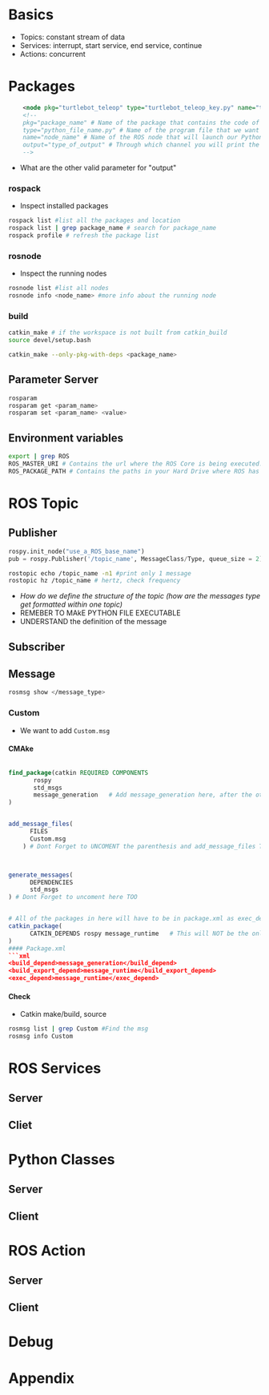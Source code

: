 # Basics
- Topics: constant stream of data
- Services: interrupt, start service, end service, continue
- Actions: concurrent

# Packages
```xml
    <node pkg="turtlebot_teleop" type="turtlebot_teleop_key.py" name="turtlebot_teleop_keyboard" output="screen">
    <!--
    pkg="package_name" # Name of the package that contains the code of the ROS program to execute
    type="python_file_name.py" # Name of the program file that we want to execute
    name="node_name" # Name of the ROS node that will launch our Python file
    output="type_of_output" # Through which channel you will print the output of the Python file
    -->
```

- What are the other valid parameter for "output"
### rospack
- Inspect installed packages
```bash
rospack list #list all the packages and location
rospack list | grep package_name # search for package_name
rospack profile # refresh the package list
```

### rosnode
- Inspect the running nodes
```bash
rosnode list #list all nodes
rosnode info <node_name> #more info about the running node
```

### build
```bash
catkin_make # if the workspace is not built from catkin_build
source devel/setup.bash

catkin_make --only-pkg-with-deps <package_name>
```

## Parameter Server
```bash
rosparam
rosparam get <param_name>
rosparam set <param_name> <value>
```

## Environment variables
```bash
export | grep ROS
ROS_MASTER_URI # Contains the url where the ROS Core is being executed. Usually, your own computer (localhost).
ROS_PACKAGE_PATH # Contains the paths in your Hard Drive where ROS has packages in it.

```

# ROS Topic
## Publisher
```python
rospy.init_node("use_a_ROS_base_name")
pub = rospy.Publisher('/topic_name', MessageClass/Type, queue_size = 2)
```

```bash
rostopic echo /topic_name -n1 #print only 1 message
rostopic hz /topic_name # hertz, check frequency
```

- *How do we define the structure of the topic (how are the messages type get formatted within one topic)*
- REMEBER TO MAkE PYTHON FILE EXECUTABLE
- UNDERSTAND the definition of the message
## Subscriber
## Message
```bash
rosmsg show </message_type>
```
### Custom
- We want to add `Custom.msg`
#### CMAke
```cmake

find_package(catkin REQUIRED COMPONENTS
       rospy
       std_msgs
       message_generation   # Add message_generation here, after the other packages
)


add_message_files(
      FILES
      Custom.msg
    ) # Dont Forget to UNCOMENT the parenthesis and add_message_files TOO



generate_messages(
      DEPENDENCIES
      std_msgs
) # Dont Forget to uncoment here TOO


# All of the packages in here will have to be in package.xml as exec_depend
catkin_package(
      CATKIN_DEPENDS rospy message_runtime   # This will NOT be the only thing here
)
#### Package.xml
```xml
<build_depend>message_generation</build_depend> 
<build_export_depend>message_runtime</build_export_depend>
<exec_depend>message_runtime</exec_depend>
```

#### Check
- Catkin make/build, source
```bash
rosmsg list | grep Custom #Find the msg
rosmsg info Custom
```
# ROS Services
## Server 
## Cliet

# Python Classes
## Server
## Client

# ROS Action 
## Server
## Client

# Debug

# Appendix
